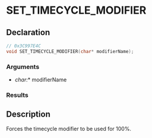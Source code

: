 # SET_TIMECYCLE_MODIFIER

## Declaration
```cpp
// 0x3C997E4C
void SET_TIMECYCLE_MODIFIER(char* modifierName);
```

### Arguments
- **char*:** modifierName

### Results

## Description
Forces the timecycle modifier to be used for 100%.